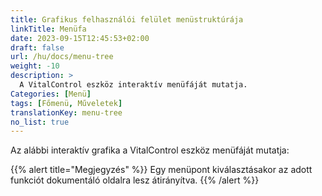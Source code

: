 ```yaml
---
title: Grafikus felhasználói felület menüstruktúrája
linkTitle: Menüfa
date: 2023-09-15T12:45:53+02:00
draft: false
url: /hu/docs/menu-tree
weight: -10
description: >
  A VitalControl eszköz interaktív menüfáját mutatja.
Categories: [Menü]
tags: [Főmenü, Műveletek]
translationKey: menu-tree
no_list: true
---
```


Az alábbi interaktív grafika a VitalControl eszköz menüfáját mutatja:

{{% alert title="Megjegyzés" %}}
Egy menüpont kiválasztásakor az adott funkciót dokumentáló oldalra lesz átirányítva.
{{% /alert %}}

<object data="menu-tree.svg" type="image/svg+xml" width="1100" >
</object>

